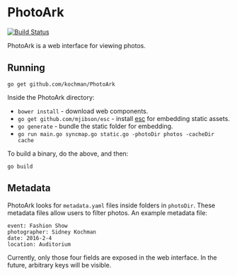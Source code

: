 # PhotoArk

[![Build Status](https://travis-ci.org/kochman/PhotoArk.svg?branch=master)](https://travis-ci.org/kochman/PhotoArk)

PhotoArk is a web interface for viewing photos.

## Running

`go get github.com/kochman/PhotoArk`

Inside the PhotoArk directory:

- `bower install` - download web components.
- `go get github.com/mjibson/esc` - install [esc](https://github.com/mjibson/esc) for embedding static assets.
- `go generate` - bundle the static folder for embedding.
- `go run main.go syncmap.go static.go -photoDir photos -cacheDir cache`

To build a binary, do the above, and then:

`go build`

## Metadata

PhotoArk looks for `metadata.yaml` files inside folders in `photoDir`. These metadata files allow users to filter photos. An example metadata file:

```
event: Fashion Show
photographer: Sidney Kochman
date: 2016-2-4
location: Auditorium
```

Currently, only those four fields are exposed in the web interface. In the future, arbitrary keys will be visible.
